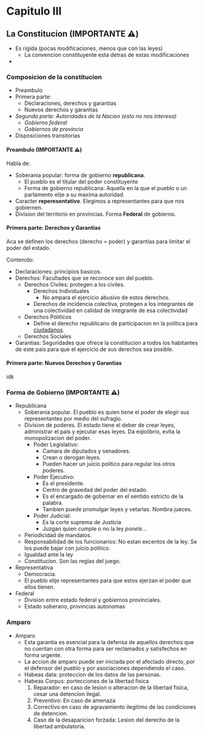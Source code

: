 # Capitulo III

## La Constitucion (IMPORTANTE ⚠️)

- Es rigida (pocas modificaciones, menos que con las leyes)
  - La convencion constituyente esta detras de estas modificaciones
- 

### Composicion de la constitucion

- Preambulo
- Primera parte:
  - Declaraciones, derechos y garantias
  - Nuevos derechos y garantias
- *Segunda parte: Autoridades de la Nacion (esto no nos interesa)*
  - *Gobierno federal*
  - *Gobiernos de provincia*
- Disposiciones transitorias

#### Preambulo (IMPORTANTE ⚠️)

Habla de:
- Soberania popular: forma de gobierno **republicana**.
  - El pueblo es el titular del poder constituyente
  - Forma de gobierno republicana: Aquella en la que el pueblo o un parlamento elije a su maxima autoridad.
- Caracter **reperesentativo**. Elegimos a representantes para que nos gobiernen.
- Division del territorio en provincias. Forma **Federal** de gobierno.

#### Primera parte: Derechos y Garantias

Aca se definen los derechos (derecho = poder) y garantias para limitar el poder del estado.

Contenido:
- Declaraciones: principios basicos.
- Derechos: Facultades que se reconoce son del pueblo.
  - Derechos Civiles: protegen a los civiles.
    - Derechos Individuales
      - No ampara el ejercicio abusivo de estos derechos.
    - Derechos de incidencia colectiva, protegen a los integrantes de una colectividad en calidad de integrante de esa colectividad
  - Derechos Politicos
    - Define el derecho republicano de participacion en la politica para <u>ciudadanos</u>.
  - Derechos Sociales
- Garantias: Seguridades que ofrece la constitucion a todos los habitantes de este pais para que el ejercicio de sus derechos sea posible.

#### Primera parte: Nuevos Derechos y Garantias

idk

### Forma de Gobierno (IMPORTANTE ⚠️)

- Republicana
  - Soberania popular. El pueblo es quien tiene el poder de elegir sus representantes por medio del sufragio.
  - Division de poderes. El estado tiene el deber de crear leyes, administrar el pais y ejecutar esas leyes. Da eqiolibrio, evita la monopolizacion del poder.
    - Poder Legislativo: 
      - Camara de diputados y senadores. 
      - Crean o derogan leyes. 
      - Pueden hacer un juicio politico para regular los otros poderes.
    - Poder Ejecutivo:
      - Es el presidente.
      - Centro de gravedad del poder del estado. 
      - Es el encargado de gobernar en el sentido estricto de la palabra.
      -  Tambien puede promulgar leyes y vetarlas. Nombra jueces.
    - Poder Judicial: 
      - Es la corte suprema de Justicia
      - Juzgan quien cumple o no la ley _ponele_...
  - Periodicidad de mandatos.
  - Responsabilidad de los funcionarios: No estan excentos de la ley. Se los puede bajar con juicio politico.
  - Igualdad ante la ley
  - Constitucion. Son las reglas del juego.
- Representativa
  - Democracia.
  - El pueblo elije representantes para que estos ejerzan el poder que ellos tienen.
- Federal
  - Division entre estado federal y gobiernos provinciales.
  - Estado soberano, provincias autonomas


### Amparo


- Amparo
  - Esta garantia es esencial para la defensa de aquellos derechos que no cuentan con otra forma para ser reclamados y satisfechos en forma urgente.
  - La accion de amparo puede ser iniciada por el afectado directo, por el defensor del pueblo y por asociaciones dependiendo el caso.
  - Habeas data: proteccion de los datos de las personas.
  - Habeas Corpus: portecciones de la libertad fisica
    1. Reparador: en caso de lesion o alteracion de la libertad fisica, cesar una detencion ilegal.
    2. Preventivo: En caso de amenaza
    3. Correctivo en caso de agravamiento ilegitimo de las condiciones de detencion.
    4. Caso de la desaparicion forzada: Lesion del derecho de la libertad ambulatoria.


